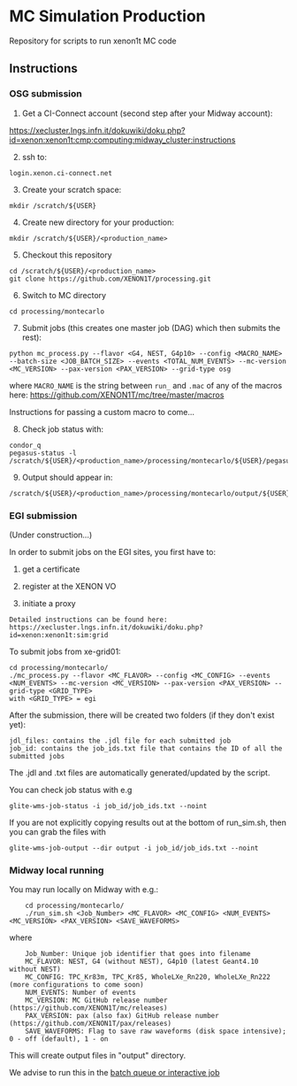 # MC Simulation Production
Repository for scripts to run xenon1t MC code

## Instructions



### OSG submission 

1) Get a CI-Connect account (second step after your Midway account):

https://xecluster.lngs.infn.it/dokuwiki/doku.php?id=xenon:xenon1t:cmp:computing:midway_cluster:instructions

2) ssh to:
~~~~
login.xenon.ci-connect.net
~~~~

3) Create your scratch space:
~~~~
mkdir /scratch/${USER}
~~~~

4) Create new directory for your production:
~~~~
mkdir /scratch/${USER}/<production_name>
~~~~

5) Checkout this repository
~~~~
cd /scratch/${USER}/<production_name>
git clone https://github.com/XENON1T/processing.git
~~~~

6) Switch to MC directory
~~~~
cd processing/montecarlo
~~~~

7) Submit jobs (this creates one master job (DAG) which then submits the rest):
~~~~
python mc_process.py --flavor <G4, NEST, G4p10> --config <MACRO_NAME> --batch-size <JOB_BATCH_SIZE> --events <TOTAL_NUM_EVENTS> --mc-version <MC_VERSION> --pax-version <PAX_VERSION> --grid-type osg
~~~~
where ```MACRO_NAME``` is the string between ```run_``` and ```.mac``` of any of the macros here: https://github.com/XENON1T/mc/tree/master/macros

Instructions for passing a custom macro to come...

8) Check job status with:
~~~~
condor_q
pegasus-status -l /scratch/${USER}/<production_name>/processing/montecarlo/${USER}/pegasus/montecarlo
~~~~

9) Output should appear in:
~~~~
/scratch/${USER}/<production_name>/processing/montecarlo/output/${USER}/pegasus/montecarlo/*/
~~~~


### EGI submission 

(Under construction...)

In order to submit jobs on the EGI sites, you first have to:

1) get a certificate

2) register at the XENON VO

3) initiate a proxy
~~~~
Detailed instructions can be found here: https://xecluster.lngs.infn.it/dokuwiki/doku.php?id=xenon:xenon1t:sim:grid
~~~~
To submit jobs from xe-grid01:
~~~~
cd processing/montecarlo/
./mc_process.py --flavor <MC_FLAVOR> --config <MC_CONFIG> --events <NUM_EVENTS> --mc-version <MC_VERSION> --pax-version <PAX_VERSION> --grid-type <GRID_TYPE>
with <GRID_TYPE> = egi
~~~~
After the submission, there will be created two folders (if they don't exist yet): 
~~~~
jdl_files: contains the .jdl file for each submitted job
job_id: contains the job_ids.txt file that contains the ID of all the submitted jobs
~~~~
The .jdl and .txt files are automatically generated/updated by the script.

You can check job status with e.g
~~~
glite-wms-job-status -i job_id/job_ids.txt --noint
~~~

If you are not explicitly copying results out at the bottom of run_sim.sh, then you can grab the files with
~~~
glite-wms-job-output --dir output -i job_id/job_ids.txt --noint
~~~

### Midway local running

You may run locally on Midway with e.g.:
~~~~
    cd processing/montecarlo/
    ./run_sim.sh <Job_Number> <MC_FLAVOR> <MC_CONFIG> <NUM_EVENTS> <MC_VERSION> <PAX_VERSION> <SAVE_WAVEFORMS>
~~~~
where
~~~~
    Job_Number: Unique job identifier that goes into filename
    MC_FLAVOR: NEST, G4 (without NEST), G4p10 (latest Geant4.10 without NEST)
    MC_CONFIG: TPC_Kr83m, TPC_Kr85, WholeLXe_Rn220, WholeLXe_Rn222 (more configurations to come soon)
    NUM_EVENTS: Number of events 
    MC_VERSION: MC GitHub release number (https://github.com/XENON1T/mc/releases)
    PAX_VERSION: pax (also fax) GitHub release number (https://github.com/XENON1T/pax/releases)
    SAVE_WAVEFORMS: Flag to save raw waveforms (disk space intensive); 0 - off (default), 1 - on
~~~~

This will create output files in "output" directory.

We advise to run this in the [batch queue or interactive job](https://xecluster.lngs.infn.it/dokuwiki/doku.php?id=xenon:xenon1t:analysis:beginnersguide#the_midway_batch_queue)
